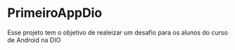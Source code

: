# PrimeiroAppDio
Esse projeto tem o objetivo de realeizar um desafio para os alunos do curso de Android na DIO
